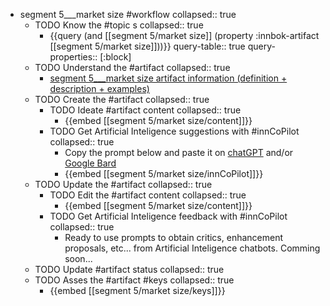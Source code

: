
- segment 5___market size #workflow
   collapsed:: true
  - TODO Know the #topic s
    collapsed:: true
    - {{query (and [[segment 5/market size]] (property :innbok-artifact [[segment 5/market size]]))}}
      query-table:: true
      query-properties:: [:block]
  - TODO Understand the #artifact
    collapsed:: true
    - [segment 5___market size artifact information (definition + description + examples)](https://go.innbok.com/#/page/innBoK%2Fsegment-%28id%29%2Fmarket-size%2Finfo)
  - TODO Create the #artifact
     collapsed:: true
    - TODO Ideate #artifact content
      collapsed:: true
      - {{embed [[segment 5/market size/content]]}}
    - TODO Get Artificial Inteligence suggestions with #innCoPilot
      collapsed:: true
      - Copy the prompt below and paste it on [chatGPT](https://chat.openai.com) and/or [Google Bard](https://bard.google.com/chat)
      - {{embed [[segment 5/market size/innCoPilot]]}}
  - TODO Update the #artifact
    collapsed:: true
    - TODO Edit the #artifact content
     collapsed:: true
      - {{embed [[segment 5/market size/content]]}}
    - TODO Get Artificial Inteligence feedback with #innCoPilot
      collapsed:: true
      - Ready to use prompts to obtain critics, enhancement proposals, etc... from Artificial Inteligence chatbots. Comming soon...
  - TODO Update #artifact status
    collapsed:: true
  - TODO Asses the #artifact #keys
    collapsed:: true
    - {{embed [[segment 5/market size/keys]]}}








